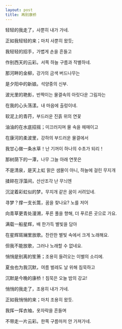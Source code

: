 ```yaml
---
layout: post
title: 再别康桥
---
```


轻轻的我走了，사뿐히 내가 가네.

正如我轻轻的来；마치 사뿐히 왔듯;

我轻轻的招手，가볍게 손을 흔들고

作别西天的云彩。서쪽 하늘 구름과 작별하네.

那河畔的金柳，강가의 금색 버드나무는

是夕阳中的新娘。석양중의 신부.

波光里的艳影，반짝이는 물결속의 아릿다운 그림자는

在我的心头荡漾。내 마음에 출렁이네.

软泥上的青荇，부드러운 진흙 위의 연꽃

油油的在水底招摇；미끄러지며 물 속을 헤매이고

在康河的柔波里，강하의 부드러운 물결에서

我甘心做一条水草！난 기꺼이 하나의 수초가 되리！

那树荫下的一潭，나무 그늘 아래 연못은

不是清泉，是天上虹 맑은 샘물이 아니, 하늘에 걸린 무지개

揉碎在浮藻间，산산조각 난 무늬엔

沉淀着彩虹似的梦。무지개 같은 꿈이 서려있네.

寻梦？撑一支长篙，꿈을 찾나요? 노를 저어

向青草更青处漫溯，푸른 풀을 향해, 더 푸르른 곳으로 가요.

满载一船星辉，배 한가득 별빛을 담아

在星辉斑斓里放歌。찬란한 별빛 속에서 크게 노래해요.

但我不能放歌，그러나 노래할 수 없네요.

悄悄是别离的笙箫；조용히 들려오는 이별의 소리에.

夏虫也为我沉默，여름 벌레도 날 위해 침묵하고

沉默是今晚的康桥！침묵은 오늘 밤의 강교!

悄悄的我走了，조용히 내가 가네.

正如我悄悄的来；마치 조용히 왔듯.

我挥一挥衣袖，옷자락을 흔들며

不带走一片云彩。한쪽 구름마저 안 가져가네. 

